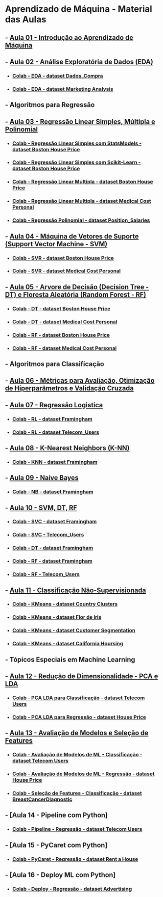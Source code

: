 # Aprendizado de Máquina - Material das Aulas

## - [Aula 01 - Introdução ao Aprendizado de Máquina](https://github.com/gustavowillam/ML/blob/main/slides/01-ML-Introducao%20ao%20Aprendizado%20de%20Maquina.pdf)

## - [Aula 02 - Análise Exploratória de Dados (EDA)](https://github.com/gustavowillam/ML/blob/main/slides/02-ML-Analise%20Exploratoria%20de%20Dados.pdf)

* ### [Colab - EDA - dataset Dados_Compra](https://colab.research.google.com/drive/1pU4yjs-x-WnmCbQfBtNbzD3epz83oft4?usp=sharing)
* ### [Colab - EDA - dataset Marketing Analysis](https://colab.research.google.com/drive/1L2Db_C3oDaE42e9U1BM3NdKZbH68Ln1i?usp=sharing)
       
## - Algoritmos para Regressão

## - [Aula 03 - Regressão Linear Simples, Múltipla e Polinomial](https://github.com/gustavowillam/ML/blob/main/slides/03-ML-Modelos%20de%20Regressao%20e%20Metricas%20para%20Avaliacao.pdf)

* ### [Colab - Regressão Linear Simples com StatsModels - dataset Boston House Price](https://colab.research.google.com/drive/1a24JRHwqKHNn4kV9NcT2ZpsX8N90gliV?usp=sharing)
* ### [Colab - Regressão Linear Simples com Scikit-Learn - dataset Boston House Price](https://colab.research.google.com/drive/1FyZYAOTedUvrukF1JYaXo7Jh3O5wlqdN?usp=sharing)

* ### [Colab - Regressão Linear Multipla - dataset Boston House Price](https://colab.research.google.com/drive/1L_quNbburvnTVhEWrhNhnMIEIylOkRMS?usp=sharing)
* ### [Colab - Regressão Linear Multipla - dataset Medical Cost Personal](https://colab.research.google.com/drive/1tiXak9kp4urycrmeQUqA4mjXh4k7TyzV?usp=sharing)

* ### [Colab - Regressão Polinomial - dataset Position_Salaries](https://colab.research.google.com/drive/125NMw54BEZ0GERIVTvzIfsmJEvSXwpa9?usp=sharing)


## - [Aula 04 - Máquina de Vetores de Suporte (Support Vector Machine - SVM)](https://github.com/gustavowillam/ML/blob/main/slides/04-ML-Support%20Vector%20Machine-SVR.pdf)

* ### [Colab - SVR - dataset Boston House Price](https://colab.research.google.com/drive/1vzWrKBr3DprnrAWYEJEDm4ukW3bHBtDI?usp=sharing)
* ### [Colab - SVR - dataset Medical Cost Personal](https://colab.research.google.com/drive/1okJFe6qS8RzdA5bwnF54NUaXj27mF26r?usp=sharing)


## - [Aula 05 - Arvore de Decisão (Decision Tree - DT) e Floresta Aleatória (Random Forest - RF)](https://github.com/gustavowillam/ML/blob/main/slides/05-ML-Decision%20Tree%20and%20Random%20Forest.pdf)

* ### [Colab - DT - dataset Boston House Price](https://colab.research.google.com/drive/1FeP8NqBOQRm6lHb9O_DrYVtL17j8bIFe?usp=sharing)
* ### [Colab - DT - dataset Medical Cost Personal](https://colab.research.google.com/drive/17HxcPOundk3LBYIgpv6BqD7Ey4FiIBJJ?usp=sharing)

* ### [Colab - RF - dataset Boston House Price](https://colab.research.google.com/drive/1i9pbUOY7TYSQpn3EgZ9946V9V-3fJ7FZ?usp=sharing)
* ### [Colab - RF - dataset Medical Cost Personal](https://colab.research.google.com/drive/1XUcgl5JCJHyKUt7E291q_bAxQuaycNjd?usp=sharing)


## - Algoritmos para Classificação

## - [Aula 06 - Métricas para Avaliação, Otimização de Hiperparâmetros e Validação Cruzada](https://github.com/gustavowillam/ML/blob/main/slides/06-ML-Metricas%20para%20Avaliacao-Otimizacao%20de%20Parametros.pdf)

## - [Aula 07 - Regressão Logistica](https://github.com/gustavowillam/ML/blob/main/slides/07-ML-Logistic%20Regression.pdf)

* ### [Colab - RL - dataset Framingham](https://colab.research.google.com/drive/1EXxJVaBZAYGQMT0h1mXesY2FknyffXyl?usp=sharing)
* ### [Colab - RL - dataset Telecom_Users](https://colab.research.google.com/drive/1y-2S_YqiUSso7NIIMgIaIxRL4WWhvbhz?usp=sharing)


## - [Aula 08 - K-Nearest Neighbors (K-NN)](https://github.com/gustavowillam/ML/blob/main/slides/08-ML-K-Nearest%20Neighbors%20K-NN.pdf)

* ### [Colab - KNN - dataset Framingham](https://colab.research.google.com/drive/1WYDu-ADVS8O1NOnBW7IODY3iKB20VorL?usp=sharing)

## - [Aula 09 - Naive Bayes](https://github.com/gustavowillam/ML/blob/main/slides/09-ML-Naive%20Bayes.pdf)

* ### [Colab - NB - dataset Framingham](https://colab.research.google.com/drive/1V02vRQXJB0AUCMaNbBWYlXVDoLsrTSDp?usp=sharing)

## - [Aula 10 - SVM, DT, RF](https://github.com/gustavowillam/ML/blob/main/slides/10-ML-Support%20Vector%20Machine-SVC.pdf)

* ### [Colab - SVC - dataset Framingham](https://colab.research.google.com/drive/1AlSzJ9nkhoQjMLtKwd_Gkg3LvRKrpj4S?usp=sharing)
* ### [Colab - SVC - Telecom_Users](https://colab.research.google.com/drive/1nj9ZPcJKYIfMEWF58Cza-voGOEBicB78?usp=sharing)


* ### [Colab - DT  - dataset Framingham](https://colab.research.google.com/drive/16_Q71e5JwHaIgeNgNcDg0Vf748sjURyv?usp=sharing)


* ### [Colab - RF  - dataset Framingham](https://colab.research.google.com/drive/1MVmgp0Urm8eNoV5jtRQN7y2lemtMKsQ7?usp=sharing)
* ### [Colab - RF  - Telecom_Users](https://colab.research.google.com/drive/1wCCEFhDyeFtlzbx_Pevdb2hAYrr8MRND?usp=sharing)


## - [Aula 11 - Classificação Não-Supervisionada](https://github.com/gustavowillam/ML/blob/main/slides/11-ML-Classificacao%20Nao%20Supervisionada-K%20Means.pdf)

* ### [Colab - KMeans  - dataset Country Clusters](https://colab.research.google.com/drive/1K0KkqfPTjxt-_4N940Jlnj9bYDxk8-wV?usp=sharing)
* ### [Colab - KMeans  - dataset Flor de Iris](https://colab.research.google.com/drive/1JDBbQGdf95Z0zQ1dodF9NLn3NU4Wyfnp?usp=sharing)
* ### [Colab - KMeans  - dataset Customer Segmentation](https://colab.research.google.com/drive/1Cf0tMG8TZqFsi5TvIts4m-MnNVO56auX?usp=sharing)
* ### [Colab - KMeans  - dataset California Hoursing](https://colab.research.google.com/drive/1y7rRq6dcig_-QS4m_Pu7j1Krkv6ZVXSh?usp=sharing)


## - Tópicos Especiais em Machine Learning 


## - [Aula 12 - Redução de Dimensionalidade - PCA e LDA](https://github.com/gustavowillam/ML/blob/main/slides/12-ML-Reducao%20de%20Dimensionalidade-PCA%20e%20LDA.pdf)

* ### [Colab - PCA LDA para Classificação - dataset Telecom Users](https://colab.research.google.com/drive/1IXRCbMVjmBJohyegTHNeOLg5GSkOCNZE?usp=sharing)
* ### [Colab - PCA LDA para Regressão - dataset House Price](https://colab.research.google.com/drive/1KIDGyESxAextsF78rWsQD1spg1cTHGGE?usp=sharing)


## - [Aula 13 - Avaliação de Modelos e Seleção de Features](https://github.com/gustavowillam/ML/blob/main/slides/13-ML-Selecao%20de%20Variaveis.pdf)
* ### [Colab - Avaliação de Modelos de ML - Classificação - dataset Telecom Users](https://colab.research.google.com/drive/14kWw_1_zOJ-1abEwxhmlTB_lNXUFlrlV?usp=sharing)
* ### [Colab - Avaliação de Modelos de ML - Regressão - dataset House Price](https://colab.research.google.com/drive/1GiZ6PEFBdZ7UyPeEST2cxDgt8umnqFVX?usp=sharing)
* ### [Colab - Seleção de Features - Classificação - dataset BreastCancerDiagnostic](https://colab.research.google.com/drive/1eEdp2B9gv-19bjKxYXWqZBLlnuHByOeG?usp=sharing)


## - [Aula 14 - Pipeline com Python]
* ### [Colab - Pipeline - Regressão - dataset Telecom Users](https://colab.research.google.com/drive/1jgRS5Grc5ZphCwYcN3WImNw6L5mxoBW1?usp=sharing)


## - [Aula 15 - PyCaret com Python]
* ### [Colab - PyCaret - Regressão - dataset Rent a House](https://colab.research.google.com/drive/1K03mLIEdQlDnMP2JUhyeJboVToieqUFk?usp=sharing)


## - [Aula 16 - Deploy ML com Python]
* ### [Colab - Deploy - Regressão - dataset Advertising](https://colab.research.google.com/drive/1peJOiqO2qieu19GgksP2f1qDlBeG8Kd_?usp=sharing)



